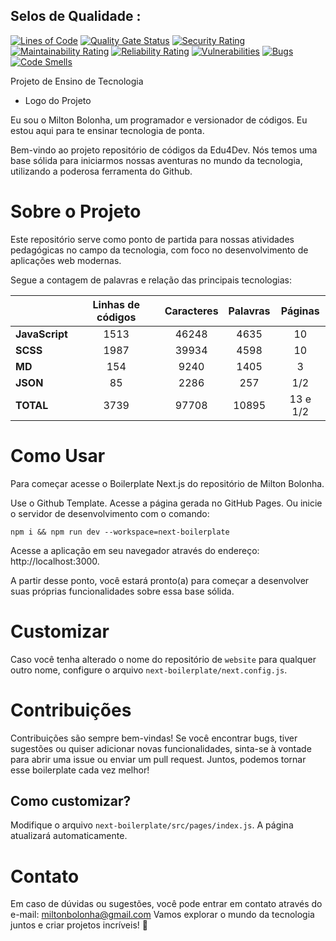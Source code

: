 ## Selos de Qualidade :

[![Lines of Code](https://sonarcloud.io/api/project_badges/measure?project=Edu4Dev_website&metric=ncloc)](https://sonarcloud.io/summary/new_code?id=Edu4Dev_website) [![Quality Gate Status](https://sonarcloud.io/api/project_badges/measure?project=Edu4Dev_website&metric=alert_status)](https://sonarcloud.io/summary/new_code?id=Edu4Dev_website) [![Security Rating](https://sonarcloud.io/api/project_badges/measure?project=Edu4Dev_website&metric=security_rating)](https://sonarcloud.io/summary/new_code?id=Edu4Dev_website) [![Maintainability Rating](https://sonarcloud.io/api/project_badges/measure?project=Edu4Dev_website&metric=sqale_rating)](https://sonarcloud.io/summary/new_code?id=Edu4Dev_website) [![Reliability Rating](https://sonarcloud.io/api/project_badges/measure?project=Edu4Dev_website&metric=reliability_rating)](https://sonarcloud.io/summary/new_code?id=Edu4Dev_website) [![Vulnerabilities](https://sonarcloud.io/api/project_badges/measure?project=Edu4Dev_website&metric=vulnerabilities)](https://sonarcloud.io/summary/new_code?id=Edu4Dev_website) [![Bugs](https://sonarcloud.io/api/project_badges/measure?project=Edu4Dev_website&metric=bugs)](https://sonarcloud.io/summary/new_code?id=Edu4Dev_website) [![Code Smells](https://sonarcloud.io/api/project_badges/measure?project=Edu4Dev_website&metric=code_smells)](https://sonarcloud.io/summary/new_code?id=Edu4Dev_website)

Projeto de Ensino de Tecnologia

- Logo do Projeto

Eu sou o Milton Bolonha, um programador e versionador de códigos. Eu estou aqui para te ensinar tecnologia de ponta.

Bem-vindo ao projeto repositório de códigos da Edu4Dev. Nós temos uma base sólida para iniciarmos nossas aventuras no mundo da tecnologia, utilizando a poderosa ferramenta do Github.

# Sobre o Projeto

Este repositório serve como ponto de partida para nossas atividades pedagógicas no campo da tecnologia, com foco no desenvolvimento de aplicações web modernas.

Segue a contagem de palavras e relação das principais tecnologias:

|                | **Linhas de códigos** | **Caracteres** | **Palavras** | **Páginas** |
| -------------- | :-------------------: | :------------: | :----------: | :---------: |
| **JavaScript** |         1513          |     46248      |     4635     |     10      |
| **SCSS**       |         1987          |     39934      |     4598     |     10      |
| **MD**         |          154          |      9240      |     1405     |      3      |
| **JSON**       |          85           |      2286      |     257      |     1/2     |
| **TOTAL**      |         3739          |     97708      |    10895     |  13 e 1/2   |

# Como Usar

Para começar acesse o Boilerplate Next.js do repositório de Milton Bolonha.

Use o Github Template. Acesse a página gerada no GitHub Pages. Ou inicie o servidor de desenvolvimento com o comando:

```
npm i && npm run dev --workspace=next-boilerplate
```

Acesse a aplicação em seu navegador através do endereço: http://localhost:3000.

A partir desse ponto, você estará pronto(a) para começar a desenvolver suas próprias funcionalidades sobre essa base sólida.

# Customizar

Caso você tenha alterado o nome do repositório de `website` para qualquer outro nome, configure o arquivo `next-boilerplate/next.config.js`.

# Contribuições

Contribuições são sempre bem-vindas! Se você encontrar bugs, tiver sugestões ou quiser adicionar novas funcionalidades, sinta-se à vontade para abrir uma issue ou enviar um pull request. Juntos, podemos tornar esse boilerplate cada vez melhor!

## Como customizar?

Modifique o arquivo `next-boilerplate/src/pages/index.js`. A página atualizará automaticamente.

# Contato

Em caso de dúvidas ou sugestões, você pode entrar em contato através do e-mail: miltonbolonha@gmail.com
Vamos explorar o mundo da tecnologia juntos e criar projetos incríveis! 🚀
